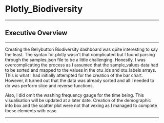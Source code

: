 # Plotly_Biodiversity
-----------------------------------------------------------------------------------------------------
## Executive Overview ##
-----------------------------------------------------------------------------------------------------
Creating the Bellybutton Biodiversity dashboard was quite interesting to say the least.  The syntax 
for plotly wasn't that complicated but I found parsing through the samples.json file to be a little
challenging.  Honestly, I was overcomplicating the process as I assumed that the sample_values data
had to be sorted and mapped to the values in the otu_ids and otu_labels arrays.  This is what I had 
initially attempted for the creation of the bar chart.  However, it turned out that the data was 
already sorted and all I needed to do was perform slice and reverse functions.

Also, I did omit the washing frequency gauge for the time being.  This visualisation will be updated 
at a later date. Creation of the demographic info box and the scatter plot were not that vexing as I 
managed to complete these elements with ease.

----------------------------------------------------------------------------------------------------
